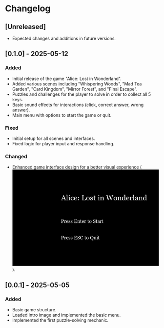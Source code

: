 # Changelog

## [Unreleased]
- Expected changes and additions in future versions.

## [0.1.0] - 2025-05-12
### Added
- Initial release of the game "Alice: Lost in Wonderland".
- Added various scenes including "Whispering Woods", "Mad Tea Garden", "Card Kingdom", "Mirror Forest", and "Final Escape".
- Puzzles and challenges for the player to solve in order to collect all 5 keys.
- Basic sound effects for interactions (click, correct answer, wrong answer).
- Main menu with options to start the game or quit.
  
### Fixed
- Initial setup for all scenes and interfaces.
- Fixed logic for player input and response handling.
  
### Changed
- Enhanced game interface design for a better visual experience (![alt text](image.png)).

## [0.0.1] - 2025-05-05
### Added
- Basic game structure.
- Loaded intro image and implemented the basic menu.
- Implemented the first puzzle-solving mechanic.
